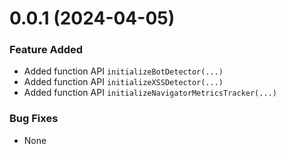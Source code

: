 <a name="0.0.1"></a>
# 0.0.1 (2024-04-05)

### Feature Added
- Added function API `initializeBotDetector(...)`
- Added function API `initializeXSSDetector(...)`
- Added function API `initializeNavigatorMetricsTracker(...)`

### Bug Fixes
- None